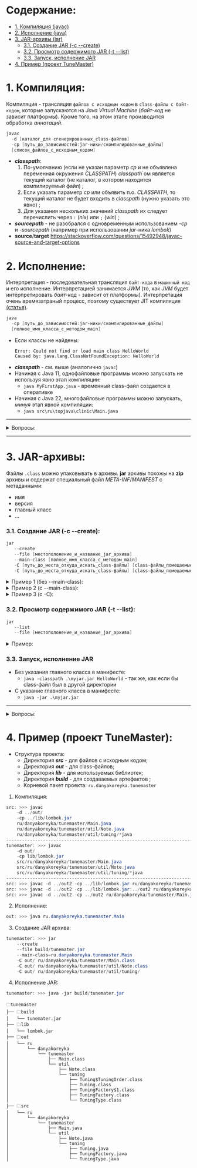 # Содержание:
+ [1. Компиляция (javac)](#1-компиляция)
+ [2. Исполнение (java)](#2-исполнение)
+ [3. JAR-архивы (jar)](#3-jar-архивы)
  + [3.1. Создание JAR (-c --create)](#31-создание-jar--c---create)
  + [3.2. Просмотр содержимого JAR (-t --list)](#32-просмотр-содержимого-jar--t---list)
  + [3.3. Запуск, исполнение JAR](#33-запуск-исполнение-jar)
+ [4. Пример (проект TuneMaster)](#4-пример-проект-tunemaster)
  
# 1. Компиляция:
Компиляция - трансляция `файлов с исходным кодом` в `class-файлы с байт-кодом`, которые запускаются на _Java Virtual Machine_ (_байт-код_ не зависит платформы).
Кроме того, на этом этапе производится обработка _аннотаций_.
```powershell
javac
  -d [каталог_для сгенерированных_class-файлов]
  -cp [путь_до_зависимостей:jar-ники/скомпилированные_файлы]
  [список_файлов_с_исходным_кодом]
```
+ **_classpath_**:
  1. По-умолчанию (если не указан параметр _cp_ и не объявлена переменная окружения _CLASSPATH_) _classpath_`ом является текущий каталог (не каталог, в котором находится компилируемый файл) ;
  2. Если указать параметр _cp_ или объявить п.о. _CLASSPATH_, то текущий каталог не будет входить в _classpath_ (нужно указать это явно) ;
  3. Для указания нескольких значений _classpath_ их следует перечислить через `:` (_nix_) или `;` (_win_) ;
+ **_sourcepath_** - не разобрался с одновременным использованием -_cp_ и -_sourcepath_ (например при использовании _jar_-ника _lombok_)
+ **source**/**target** https://stackoverflow.com/questions/15492948/javac-source-and-target-options
  
# 2. Исполнение:
Интерпретация - последовательная трансляция `байт-кода` в `машинный код` и его исполнение. Интерпретацией занимается _JWM_ (то, как _JVM_ будет интерпретировать _байт-код_ - зависит от платформы).
Интерпретация очень времязатраный процесс, поэтому существует JIT компиляция [(статья)](https://javarush.com/groups/posts/2256-kompiljacija-i-ispolnenie-java-prilozheniy-pod-kapotom#%D0%92%D1%81%D1%82%D1%83%D0%BF%D0%BB%D0%B5%D0%BD%D0%B8%D0%B5).
 ```powershell
 java
   -cp [путь_до_зависимостей:jar-ники/скомпилированные_файлы]
   [полное_имя_класса_c_методом_main]
 ```
   + Если классы не найдены:
     ```
     Error: Could not find or load main class HelloWorld
     Caused by: java.lang.ClassNotFoundException: HelloWorld
     ```
   + **_classpath_** - см. выше (аналогично `javac`)
   + Начиная с Java 11, однофайловые программы можно запускать не используя явно этап компиляции:
     + `java MyFirstApp.java` - временный class-файл создается в оперативке
   + Начиная с Java 22, многофайловые программы можно запускать, _минуя_ этап явной компиляции:
     + `java src\ru\topjava\clinic\Main.java`
---
<details>
  
<summary>Вопросы:</summary>

  1. Выберите правильные объявления метода main — такие, при которых программа успешно скомпилируется и запустится.
      + ```java
        public static void main(String[] args)
        ```
  2. Что произойдет, если объявить метод main с синтаксически корректной, но не поддерживаемой JVM комбинацией модификаторов, возвращаемого значения и параметров?
      + Программа скомпилируется, но при попытке запуска упадет с ошибкой. Примеры ошибок:
        ```
        Error: Main method is not static in class HelloWorld, please define the main method as:
         public static void main(String[] args)
        ```
        ```
        Error: Main method not found in class HelloWorld, please define the main method as:
           public static void main(String[] args)
        or a JavaFX application class must extend javafx.application.Application
        ```
        ```
        Error: Main method must return a value of type void in class HelloWorld, please
        define the main method as:
           public static void main(String[] args)
        ```
</details>

---
# 3. JAR-архивы:
Файлы `.class` можно упаковывать в архивы.
**jar** архивы похожы на **zip** архивы и содержат специальный файл _META-INF_/_MANIFEST_ с метаданными:
  + имя
  + версия
  + главный класс
  + ...

### 3.1. Создание JAR (-c --create):
 ```powershell
 jar
    --create
    --file [местоположение_и_название_jar_архива]
    --main-class [полное_имя_класса_c_методом_main]
    -C [путь_до_места_откуда_искать_class-файлы] [class-файлы_помещаемые_в_архив]
    -C [путь_до_места_откуда_искать_class-файлы] [class-файлы_помещаемые_в_архив]
 ```

<details>
  
<summary> Пример 1 (без --main-class): </summary>

  ```powershell
  jar
    -cf myjar.jar
    HelloWorld.class
  ```
  Содержимое _myjar.jar_:
  ```
    ==> 🗀myjar.jar:
        ┝━━HelloWorld.class
        ┕━━🗀_META-INF_
            ┕━━🗀_MANIFEST.MF_
                ┕━━┥Manifest-Version: 1.0
                   │Created-By: 17.0.1 (Oracle Corporation)
  ```
</details>

<details>
  
<summary> Пример 2 (c --main-class): </summary>

  ```powershell
  jar
    -cfe myjar.jar HelloWorld
    HelloWorld.class
  ```
  Содержимое _myjar.jar_:
  ```
    ==> 🗀myjar.jar:
        ┝━━HelloWorld.class
        ┕━━🗀_META-INF_
            ┕━━🗀_MANIFEST.MF_
                ┕━━┥Manifest-Version: 1.0
                   │Created-By: 17.0.1 (Oracle Corporation)
                   │Main-Class: HelloWorld
  ```
</details>

<details>
  
<summary> Пример 3 (с -С):  </summary>

```
C:.
├───build
├───out
│       Quiz.class
│
└───src
        Quiz.java
```
Создание архива:
```powershell
jar
    --verbose
    --create
    --file .\build\quiz.jar
    --main-class=Quiz
    -C .\out\ Quiz.class
>>> added manifest
>>> adding: Quiz.class(in = 952) (out= 596)(deflated 37%)
```
Результат:
```
C:.
├───build
│       quiz.jar
│
├───out
│       Quiz.class
│
└───src
        Quiz.java
```
  Если не использовать флаг _-C_, а указать _out/Quiz.class_, то в архиве класс _Quiz_ будет в папке _out_, и манифест будет неправильно на него ссылаться.
  + При использовании: `jar --verbose --create --file .\build\quiz.jar --main-class=Quiz -C .\out\ Quiz.class`
      ```
      META-INF/
      META-INF/MANIFEST.MF
      Quiz.class
      ```
  + При использовании `jar --verbose --create --file .\build\quiz.jar --main-class=Quiz .\out\Quiz.class`
      ```
      META-INF/
      META-INF/MANIFEST.MF
      out/Quiz.class
      ```  
  Исполнение:
  + `java -jar .\build\quiz.jar`
  
</details>

### 3.2. Просмотр содержимого JAR (-t --list):
 ```powershell
 jar
    --list
    --file [местоположение_и_название_jar_архива]
 ```
<details>

  <summary> Пример: </summary>

```powershell
jar
    -tf .\myjar.jar
```
+ ```
  META-INF/
  META-INF/MANIFEST.MF
  HelloWorld.class
  ```
  
</details>

### 3.3. Запуск, исполнение JAR
+ Без указания главного класса в манифесте:
  + `java -classpath .\myjar.jar HelloWorld` - так же, как если бы class-файл был в другой директории
+ С указание главного класса в манифесте:
  + `java -jar .\myjar.jar` 
---
<details>

<summary>Вопросы:</summary>

  1. Предположим, вы написали программу, состоящую из двух классов, и в каждом классе объявили точку входа — метод main. Что из этого выйдет?
      + Программа скомпилируется и запустится. Неоднозначности не возникнет, поскольку при запуске всегда явно указывается класс, в котором JVM должна искать метод main
  2. Выберите верные утверждения про формат JAR. Может быть выбрано несколько пунктов.
      + Формат JAR основан на формате ZIP.
      + В JAR-архиве может быть специальный файл с метаданными — META-INF/MANIFEST.MF.

</details>

# 4. Пример (проект TuneMaster):
+ Структура проекта:
  + Директория **_src_** - для файлов с исходным кодом;
  + Директория **_out_** - для class-файлов;
  + Директория **_lib_** - для используемых библиотек;
  + Директория **_build_** - для создаваемых артефактов ;
  + Корневой пакет проекта: `ru.danyakoreyka.tunemaster`

1. Компиляция:
```powershell
src: >>> javac
    -d ../out/
    -cp ../lib/lombok.jar
    ru/danyakoreyka/tunemaster/Main.java
    ru/danyakoreyka/tunemaster/util/Note.java
    ru/danyakoreyka/tunemaster/util/tuning/*java
--------------------------------------------------------------------------
tunemaster: >>> javac
    -d out/
    -cp lib/lombok.jar
    src/ru/danyakoreyka/tunemaster/Main.java
    src/ru/danyakoreyka/tunemaster/util/Note.java
    src/ru/danyakoreyka/tunemaster/util/tuning/*java
--------------------------------------------------------------------------
src: >>> javac -d ../out2 -cp ../lib/lombok.jar ru/danyakoreyka/tunemaster/util/Note.java
src: >>> javac -d ../out2 -cp ../lib/lombok.jar:../out2 ru/danyakoreyka/tunemaster/util/tuning/*java
src: >>> javac -d ../out2 -cp ../out2 ru/danyakoreyka/tunemaster/Main.java
```
2. Исполнение:
```powershell
out: >>> java ru.danyakoreyka.tunemaster.Main
```
3. Создание JAR архива:
```powershell
tunemaster: >>> jar
    --create
    --file build/tunemater.jar
    --main-class=ru.danyakoreyka.tunemaster.Main
    -C out/ ru/danyakoreyka/tunemaster/Main.class
    -C out/ ru/danyakoreyka/tunemaster/util/Note.class
    -C out/ ru/danyakoreyka/tunemaster/util/tuning/
```
4. Исполнение JAR:
```powershell
tunemaster: >>> java -jar build/tunemater.jar
```


```
🗀tunemaster
├── 🗀build
│   └── tunemater.jar
├── 🗀lib
│   └── lombok.jar
├── 🗀out
│   └── ru
│       └── danyakoreyka
│           └── tunemaster
│               ├── Main.class
│               └── util
│                   ├── Note.class
│                   └── tuning
│                       ├── Tuning$TuningOrder.class
│                       ├── Tuning.class
│                       ├── TuningFactory$1.class
│                       ├── TuningFactory.class
│                       └── TuningType.class
├── 🗀src
│   └── ru
│       └── danyakoreyka
│           └── tunemaster
│               ├── Main.java
│               └── util
│                   ├── Note.java
│                   └── tuning
│                       ├── Tuning.java
│                       ├── TuningFactory.java
│                       └── TuningType.java
```
